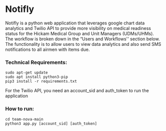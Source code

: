 # Notifly
Notifly is a python web application that leverages google chart data analytics and Twilio API to provide more visibility on medical readiness status for the Hickam Medical Group and Unit Managers (UDMs/UHMs). The workflow is broken down in the “Users and Workflows'' section below. The functionality is to allow users to view data analytics and also send SMS notifications to all airmen with items due.

### Technical Requirements:
```angular2html
sudo apt-get update
sudo apt install python3-pip
pip3 install -r requirements.txt
```

For the Twilio API, you need an account_sid and auth_token to run the application

### How to run:
```angular2html
cd team-nova-main
python3 app.py [account_sid] [auth_token]
```
